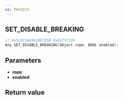 ```yaml
---
ns: PHYSICS
---
```

## SET_DISABLE_BREAKING

```c
// 0x5CEC1A84620E7D5B 0xEE77C326
Any SET_DISABLE_BREAKING(Object rope, BOOL enabled);
```


## Parameters
* **rope**: 
* **enabled**: 

## Return value
